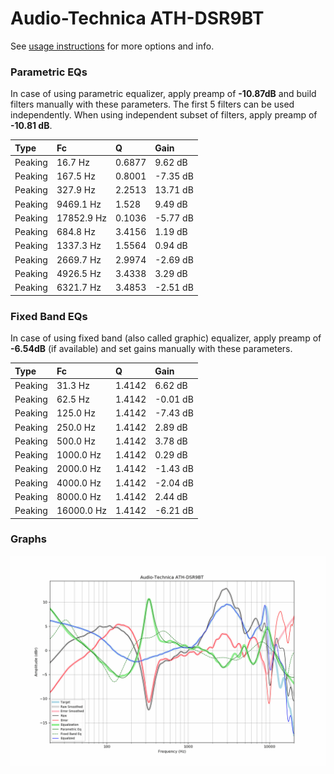 # Audio-Technica ATH-DSR9BT
See [usage instructions](https://github.com/jaakkopasanen/AutoEq#usage) for more options and info.

### Parametric EQs
In case of using parametric equalizer, apply preamp of **-10.87dB** and build filters manually
with these parameters. The first 5 filters can be used independently.
When using independent subset of filters, apply preamp of **-10.81 dB**.

| Type    | Fc         |      Q | Gain     |
|:--------|:-----------|:-------|:---------|
| Peaking | 16.7 Hz    | 0.6877 | 9.62 dB  |
| Peaking | 167.5 Hz   | 0.8001 | -7.35 dB |
| Peaking | 327.9 Hz   | 2.2513 | 13.71 dB |
| Peaking | 9469.1 Hz  | 1.528  | 9.49 dB  |
| Peaking | 17852.9 Hz | 0.1036 | -5.77 dB |
| Peaking | 684.8 Hz   | 3.4156 | 1.19 dB  |
| Peaking | 1337.3 Hz  | 1.5564 | 0.94 dB  |
| Peaking | 2669.7 Hz  | 2.9974 | -2.69 dB |
| Peaking | 4926.5 Hz  | 3.4338 | 3.29 dB  |
| Peaking | 6321.7 Hz  | 3.4853 | -2.51 dB |

### Fixed Band EQs
In case of using fixed band (also called graphic) equalizer, apply preamp of **-6.54dB**
(if available) and set gains manually with these parameters.

| Type    | Fc         |      Q | Gain     |
|:--------|:-----------|:-------|:---------|
| Peaking | 31.3 Hz    | 1.4142 | 6.62 dB  |
| Peaking | 62.5 Hz    | 1.4142 | -0.01 dB |
| Peaking | 125.0 Hz   | 1.4142 | -7.43 dB |
| Peaking | 250.0 Hz   | 1.4142 | 2.89 dB  |
| Peaking | 500.0 Hz   | 1.4142 | 3.78 dB  |
| Peaking | 1000.0 Hz  | 1.4142 | 0.29 dB  |
| Peaking | 2000.0 Hz  | 1.4142 | -1.43 dB |
| Peaking | 4000.0 Hz  | 1.4142 | -2.04 dB |
| Peaking | 8000.0 Hz  | 1.4142 | 2.44 dB  |
| Peaking | 16000.0 Hz | 1.4142 | -6.21 dB |

### Graphs
![](./Audio-Technica%20ATH-DSR9BT.png)